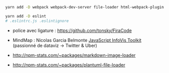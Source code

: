 
```bash
yarn add -D webpack webpack-dev-server file-loader html-webpack-plugin css-loader markdown-image-loader extract-text-webpack-plugin
```

```bash
yarn add -D eslint
# .eslintrc.js .eslintignore
```

* police avec ligature : https://github.com/tonsky/FiraCode
* MindMap : Nicolas Garcia Belmonte [JavaScript InfoVis Toolkit](http://philogb.github.io/infovis) (passionné de dataviz -> Twitter & Uber)

* http://npm-stats.com/~packages/markdown-image-loader
* http://npm-stats.com/~packages/plantuml-file-loader
